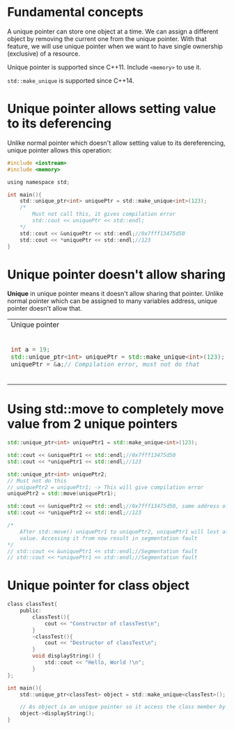 # Fundamental concepts

A unique pointer can store one object at a time. We can assign a different object by removing the current one from the unique pointer. With that feature, we will use unique pointer when we want to have single ownership (exclusive) of a resource.

Unique pointer is supported since C++11. Include ``<memory>`` to use it.

``std::make_unique`` is supported since C++14.

# Unique pointer allows setting value to its deferencing

Unlike normal pointer which doesn't allow setting value to its dereferencing, unique pointer allows this operation:

```c
#include <iostream>
#include <memory>

using namespace std;

int main(){
    std::unique_ptr<int> uniquePtr = std::make_unique<int>(123);
    /*
    	Must not call this, it gives compilation error
    	std::cout << uniquePtr << std::endl;
    */
    std::cout << &uniquePtr << std::endl;//0x7fff13475d50
    std::cout << *uniquePtr << std::endl;//123
}
```

# Unique pointer doesn't allow sharing

**Unique** in unique pointer means it doesn't allow sharing that pointer. Unlike normal pointer which can be assigned to many variables address, unique pointer doesn't allow that.

<table>
<tr>
<td> Unique pointer </td> <td> Normal pointer </td>
</tr>
<tr>
  <td> 

  ```cpp
  int a = 19;
  std::unique_ptr<int> uniquePtr = std::make_unique<int>(123);
  uniquePtr = &a;// Compilation error, must not do that
  ```

  </td>
  <td>

  ```c
  int a = 1, b = 2;
  int *p = &a;
  printf("variable value %d \n", *p); //1
  p = &b;
  printf("variable value %d \n", *p); //2
  ```
  </td>
</tr>
</table>

# Using std::move to completely move value from 2 unique pointers

```cpp
std::unique_ptr<int> uniquePtr1 = std::make_unique<int>(123);

std::cout << &uniquePtr1 << std::endl;//0x7fff13475d50
std::cout << *uniquePtr1 << std::endl;//123

std::unique_ptr<int> uniquePtr2;
// Must not do this
// uniquePtr2 = uniquePtr1; -> This will give compilation error
uniquePtr2 = std::move(uniquePtr1);

std::cout << &uniquePtr2 << std::endl;//0x7fff13475d50, same address of uniquePtr1
std::cout << *uniquePtr2 << std::endl;//123

/*
	After std::move() uniquePtr1 to uniquePtr2, uniquePtr1 will lost all of its 
	value. Accessing it from now result in segmentation fault
*/
// std::cout << &uniquePtr1 << std::endl;//Segmentation fault
// std::cout << *uniquePtr1 << std::endl;//Segmentation fault
```
# Unique pointer for class object

```c
class classTest{
	public:
        classTest(){
			cout << "Constructor of classTest\n";
		}
        ~classTest(){
			cout << "Destructor of classTest\n";
		}
        void displayString() {
            std::cout << "Hello, World !\n";
        }
};

int main(){
    std::unique_ptr<classTest> object = std::make_unique<classTest>();

    // As object is an unique pointer so it access the class member by ->
    object->displayString();
}
```
